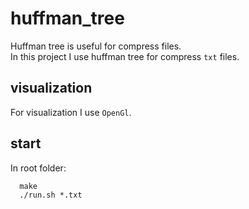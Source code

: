 # huffman_tree

Huffman tree is useful for compress files.<br/>
In this project I use huffman tree for compress  `txt`  files.<br/>

## visualization

For visualization I use `OpenGl`. 

## start
In root folder:
```
  make 
  ./run.sh *.txt
```
